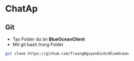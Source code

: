 # ChatAp
## Git
* Tạo Folder dự án **BlueOceanClient**
* Mở git bash trong Folder
```bash
git clone https://github.com/TruongNguyenDinh/BlueOcean
```

